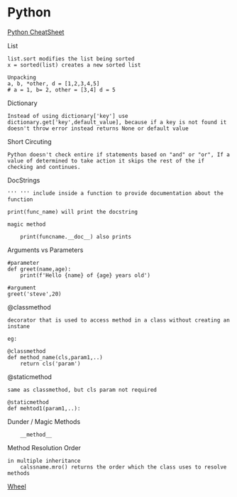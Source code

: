 # Python

[Python CheatSheet](https://github.com/aneagoie/ztm-python-cheat-sheet)

List

    list.sort modifies the list being sorted
    x = sorted(list) creates a new sorted list 

    Unpacking
    a, b, *other, d = [1,2,3,4,5]
    # a = 1, b= 2, other = [3,4] d = 5



Dictionary

    Instead of using dictionary['key'] use dictionary.get['key',default_value], because if a key is not found it doesn't throw error instead returns None or default value


Short Circuting

    Python doesn't check entire if statements based on "and" or "or", If a value of determined to take action it skips the rest of the if checking and continues.

DocStrings


    ''' ''' include inside a function to provide documentation about the function

    print(func_name) will print the docstring

    magic method

        print(funcname.__doc__) also prints

Arguments vs Parameters

    #parameter
    def greet(name,age):
        print(f'Hello {name} of {age} years old')

    #argument
    greet('steve',20)


@classmethod

    decorator that is used to access method in a class without creating an instane

    eg:

    @classmethod
    def method_name(cls,param1,..)
        return cls('param')

@staticmethod 

    same as classmethod, but cls param not required

    @staticmethod
    def mehtod1(param1,..):

Dunder / Magic Methods

        __method__

Method Resolution Order

    in multiple inheritance
        calssname.mro() returns the order which the class uses to resolve methods

[Wheel](https://realpython.com/python-wheels/)
